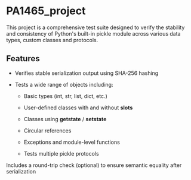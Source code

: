 # PA1465_project

This project is a comprehensive test suite designed to verify the stability and consistency of Python's built-in pickle module across various data types, custom classes and protocols.

## Features

* Verifies stable serialization output using SHA-256 hashing

* Tests a wide range of objects including:

    + Basic types (int, str, list, dict, etc.)

    + User-defined classes with and without __slots__

    + Classes using __getstate__ / __setstate__

    + Circular references

    + Exceptions and module-level functions

    + Tests multiple pickle protocols

Includes a round-trip check (optional) to ensure semantic equality after serialization